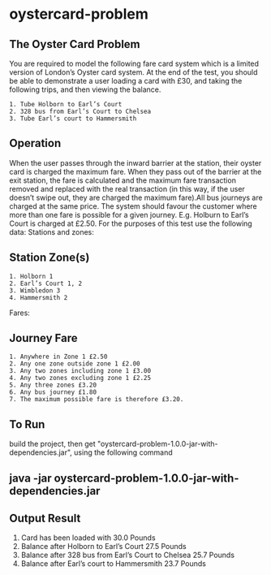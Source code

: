 # oystercard-problem

## The Oyster Card Problem ##
You are required to model the following fare card system which is a limited version of
London’s Oyster card system. At the end of the test, you should be able to demonstrate a
user loading a card with £30, and taking the following trips, and then viewing the balance.

	1. Tube Holborn to Earl’s Court
	2. 328 bus from Earl’s Court to Chelsea
	3. Tube Earl’s court to Hammersmith

## Operation ##
When the user passes through the inward barrier at the station, their oyster card is charged
the maximum fare.
When they pass out of the barrier at the exit station, the fare is calculated and the maximum
fare transaction removed and replaced with the real transaction (in this way, if the user
doesn’t swipe out, they are charged the maximum fare).All bus journeys are charged at the same price.
The system should favour the customer where more than one fare is possible for a given
journey. E.g. Holburn to Earl’s Court is charged at £2.50.
For the purposes of this test use the following data:
Stations and zones:

## Station Zone(s) ##
	1. Holborn 1
	2. Earl’s Court 1, 2
	3. Wimbledon 3
	4. Hammersmith 2

Fares:

## Journey Fare ##
	1. Anywhere in Zone 1 £2.50
	2. Any one zone outside zone 1 £2.00
	3. Any two zones including zone 1 £3.00
	4. Any two zones excluding zone 1 £2.25
	5. Any three zones £3.20
	6. Any bus journey £1.80
	7. The maximum possible fare is therefore £3.20.


## To Run ##
build the project, then get "oystercard-problem-1.0.0-jar-with-dependencies.jar", using the following command
## java -jar oystercard-problem-1.0.0-jar-with-dependencies.jar ##

## Output Result ##
1. Card has been loaded with 30.0 Pounds
2. Balance after Holborn to Earl’s Court 27.5 Pounds
3. Balance after 328 bus from Earl’s Court to Chelsea 25.7 Pounds
4. Balance after Earl’s court to Hammersmith 23.7 Pounds